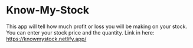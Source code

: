 # Know-My-Stock
 This app will tell how much profit or loss you will be making on your stock.
 You can enter your stock price and the quantity.
 Link in here: https://knowmystock.netlify.app/
